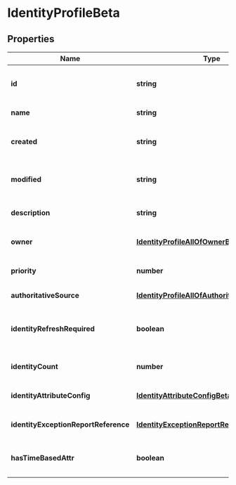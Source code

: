 # IdentityProfileBeta

## Properties

Name | Type | Description | Notes
------------ | ------------- | ------------- | -------------
**id** | **string** | System-generated unique ID of the Object | [optional] [readonly] [default to undefined]
**name** | **string** | Name of the Object | [default to undefined]
**created** | **string** | Creation date of the Object | [optional] [readonly] [default to undefined]
**modified** | **string** | Last modification date of the Object | [optional] [readonly] [default to undefined]
**description** | **string** | The description of the Identity Profile. | [optional] [default to undefined]
**owner** | [**IdentityProfileAllOfOwnerBeta**](IdentityProfileAllOfOwnerBeta.md) |  | [optional] [default to undefined]
**priority** | **number** | The priority for an Identity Profile. | [optional] [default to undefined]
**authoritativeSource** | [**IdentityProfileAllOfAuthoritativeSourceBeta**](IdentityProfileAllOfAuthoritativeSourceBeta.md) |  | [default to undefined]
**identityRefreshRequired** | **boolean** | True if a identity refresh is needed. Typically triggered when a change on the source has been made | [optional] [default to false]
**identityCount** | **number** | The number of identities that belong to the Identity Profile. | [optional] [default to undefined]
**identityAttributeConfig** | [**IdentityAttributeConfigBeta**](IdentityAttributeConfigBeta.md) |  | [optional] [default to undefined]
**identityExceptionReportReference** | [**IdentityExceptionReportReferenceBeta**](IdentityExceptionReportReferenceBeta.md) |  | [optional] [default to undefined]
**hasTimeBasedAttr** | **boolean** | Indicates the value of requiresPeriodicRefresh attribute for the Identity Profile. | [optional] [default to true]


